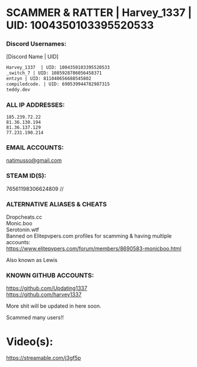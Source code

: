 # SCAMMER & RATTER | Harvey_1337 | UID: 1004350103395520533  

### Discord Usernames:  
[Discord Name | UID]  
```diff
Harvey_1337  | UID: 1004350103395520533  
_switch_7 | UID: 1085928786056458371  
entzyn | UID: 811040656688545802  
compiledcode. | UID: 690539944782987315  
teddy.dev  
```
  
### ALL IP ADDRESSES:
```  
185.239.72.22  
81.36.130.194  
81.36.137.129  
77.231.190.214  
```

### EMAIL ACCOUNTS:  
natimusso@gmail.com  

### STEAM ID(S):  
76561198306624809 //   

### ALTERNATIVE ALIASES & CHEATS  
Dropcheats.cc  
Monic.boo  
Serotonin.wtf  
Banned on Elitepvpers.com profiles for scamming & having multiple accounts:  
https://www.elitepvpers.com/forum/members/8690583-monicboo.html  
  
Also known as Lewis  



### KNOWN GITHUB ACCOUNTS:  
https://github.com/Updating1337  
https://github.com/harvey1337  


More shit will be updated in here soon.  

Scammed many users!!  

# Video(s):  
https://streamable.com/j3gf5p  
